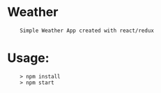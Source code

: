 # Weather
``` 
	Simple Weather App created with react/redux
```

# Usage:

```
	> npm install
	> npm start
```
